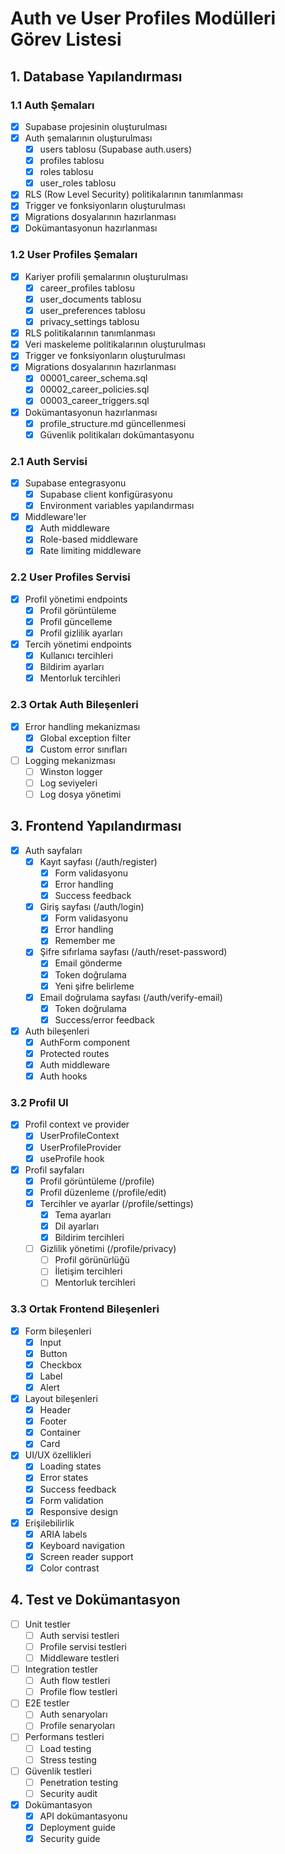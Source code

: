 # Auth ve User Profiles Modülleri Görev Listesi

## 1. Database Yapılandırması 
### 1.1 Auth Şemaları
- [x] Supabase projesinin oluşturulması
- [x] Auth şemalarının oluşturulması
  - [x] users tablosu (Supabase auth.users)
  - [x] profiles tablosu
  - [x] roles tablosu
  - [x] user_roles tablosu
- [x] RLS (Row Level Security) politikalarının tanımlanması
- [x] Trigger ve fonksiyonların oluşturulması
- [x] Migrations dosyalarının hazırlanması
- [x] Dokümantasyonun hazırlanması

### 1.2 User Profiles Şemaları
- [x] Kariyer profili şemalarının oluşturulması
  - [x] career_profiles tablosu
  - [x] user_documents tablosu
  - [x] user_preferences tablosu
  - [x] privacy_settings tablosu
- [x] RLS politikalarının tanımlanması
- [x] Veri maskeleme politikalarının oluşturulması
- [x] Trigger ve fonksiyonların oluşturulması
- [x] Migrations dosyalarının hazırlanması
  - [x] 00001_career_schema.sql
  - [x] 00002_career_policies.sql
  - [x] 00003_career_triggers.sql
- [x] Dokümantasyonun hazırlanması
  - [x] profile_structure.md güncellenmesi
  - [x] Güvenlik politikaları dokümantasyonu

### 2.1 Auth Servisi
- [x] Supabase entegrasyonu
  - [x] Supabase client konfigürasyonu
  - [x] Environment variables yapılandırması
- [x] Middleware'ler
  - [x] Auth middleware
  - [x] Role-based middleware
  - [x] Rate limiting middleware

### 2.2 User Profiles Servisi 
- [x] Profil yönetimi endpoints
  - [x] Profil görüntüleme
  - [x] Profil güncelleme
  - [x] Profil gizlilik ayarları
- [x] Tercih yönetimi endpoints
  - [x] Kullanıcı tercihleri
  - [x] Bildirim ayarları
  - [x] Mentorluk tercihleri

### 2.3 Ortak Auth Bileşenleri
- [x] Error handling mekanizması
  - [x] Global exception filter
  - [x] Custom error sınıfları
- [ ] Logging mekanizması
  - [ ] Winston logger
  - [ ] Log seviyeleri
  - [ ] Log dosya yönetimi

## 3. Frontend Yapılandırması 
- [x] Auth sayfaları
  - [x] Kayıt sayfası (/auth/register)
    - [x] Form validasyonu
    - [x] Error handling
    - [x] Success feedback
  - [x] Giriş sayfası (/auth/login)
    - [x] Form validasyonu
    - [x] Error handling
    - [x] Remember me
  - [x] Şifre sıfırlama sayfası (/auth/reset-password)
    - [x] Email gönderme
    - [x] Token doğrulama
    - [x] Yeni şifre belirleme
  - [x] Email doğrulama sayfası (/auth/verify-email)
    - [x] Token doğrulama
    - [x] Success/error feedback
- [x] Auth bileşenleri
  - [x] AuthForm component
  - [x] Protected routes
  - [x] Auth middleware
  - [x] Auth hooks

### 3.2 Profil UI
- [x] Profil context ve provider
  - [x] UserProfileContext
  - [x] UserProfileProvider
  - [x] useProfile hook
- [x] Profil sayfaları
  - [x] Profil görüntüleme (/profile)
  - [x] Profil düzenleme (/profile/edit)
  - [x] Tercihler ve ayarlar (/profile/settings)
    - [x] Tema ayarları
    - [x] Dil ayarları
    - [x] Bildirim tercihleri
  - [ ] Gizlilik yönetimi (/profile/privacy)
    - [ ] Profil görünürlüğü
    - [ ] İletişim tercihleri
    - [ ] Mentorluk tercihleri

### 3.3 Ortak Frontend Bileşenleri
- [x] Form bileşenleri
  - [x] Input
  - [x] Button
  - [x] Checkbox
  - [x] Label
  - [x] Alert
- [x] Layout bileşenleri
  - [x] Header
  - [x] Footer
  - [x] Container
  - [x] Card
- [x] UI/UX özellikleri
  - [x] Loading states
  - [x] Error states
  - [x] Success feedback
  - [x] Form validation
  - [x] Responsive design
- [x] Erişilebilirlik
  - [x] ARIA labels
  - [x] Keyboard navigation
  - [x] Screen reader support
  - [x] Color contrast

## 4. Test ve Dokümantasyon
- [ ] Unit testler
  - [ ] Auth servisi testleri
  - [ ] Profile servisi testleri
  - [ ] Middleware testleri
- [ ] Integration testler
  - [ ] Auth flow testleri
  - [ ] Profile flow testleri
- [ ] E2E testler
  - [ ] Auth senaryoları
  - [ ] Profile senaryoları
- [ ] Performans testleri
  - [ ] Load testing
  - [ ] Stress testing
- [ ] Güvenlik testleri
  - [ ] Penetration testing
  - [ ] Security audit
- [x] Dokümantasyon
  - [x] API dokümantasyonu
  - [x] Deployment guide
  - [x] Security guide
